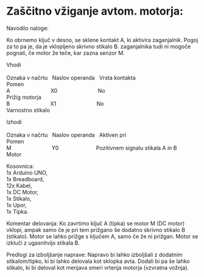 # Zaščitno vžiganje avtom. motorja:
Navodilo naloge:

Ko obrnemo ključ v desno, se sklene kontakt A, ki aktivira zaganjalnik. Pogoj za to pa je, da je vklopljeno skrivno stikalo B. zaganjalnika tudi ni mogoče pognati, če motor že teče, kar zazna senzor M.	

Vhodi<br/>			
Oznaka v načrtu &nbsp; Naslov operanda &nbsp; Vrsta kontakta &nbsp; &nbsp; &nbsp; &nbsp; &nbsp; &nbsp; &nbsp; &nbsp; &nbsp; &nbsp; &nbsp; &nbsp; &nbsp; &nbsp; &nbsp; &nbsp; &nbsp; Pomen<br/>
A &nbsp; &nbsp; &nbsp; &nbsp; &nbsp; &nbsp; &nbsp; &nbsp; &nbsp; &nbsp; &nbsp; &nbsp; &nbsp; X0 &nbsp; &nbsp; &nbsp; &nbsp; &nbsp; &nbsp; &nbsp; &nbsp; &nbsp; &nbsp; &nbsp; &nbsp; &nbsp; No &nbsp; &nbsp; &nbsp; &nbsp; &nbsp; &nbsp; &nbsp; &nbsp; &nbsp; &nbsp; &nbsp; &nbsp; &nbsp; &nbsp; &nbsp; &nbsp; &nbsp; &nbsp; &nbsp; &nbsp; &nbsp; &nbsp; &nbsp; &nbsp; &nbsp; &nbsp; Prižig motorja <br/>
B &nbsp; &nbsp; &nbsp; &nbsp; &nbsp; &nbsp; &nbsp; &nbsp; &nbsp; &nbsp; &nbsp; &nbsp; &nbsp; X1 &nbsp; &nbsp; &nbsp; &nbsp; &nbsp; &nbsp; &nbsp; &nbsp; &nbsp; &nbsp; &nbsp; &nbsp; &nbsp; No &nbsp; &nbsp; &nbsp; &nbsp; &nbsp; &nbsp; &nbsp; &nbsp; &nbsp; &nbsp; &nbsp; &nbsp; &nbsp; &nbsp; &nbsp; &nbsp; &nbsp; &nbsp; &nbsp; &nbsp; &nbsp; &nbsp; &nbsp; &nbsp; &nbsp; &nbsp; Varnostno stikalo <br/>
			
Izhodi	<br/>		
Oznaka v načrtu &nbsp; Naslov operanda &nbsp; Aktiven pri &nbsp; &nbsp; &nbsp; &nbsp; &nbsp; &nbsp; &nbsp; &nbsp; &nbsp; &nbsp; &nbsp; &nbsp; &nbsp; &nbsp; &nbsp; &nbsp; &nbsp; &nbsp; &nbsp; &nbsp; Pomen<br/>
M &nbsp; &nbsp; &nbsp; &nbsp; &nbsp; &nbsp; &nbsp; &nbsp; &nbsp; &nbsp; &nbsp; &nbsp; &nbsp; Y0 &nbsp; &nbsp; &nbsp; &nbsp; &nbsp; &nbsp; &nbsp; &nbsp; &nbsp; &nbsp; &nbsp; &nbsp; Pozitivnem signalu stikala A in B &nbsp; &nbsp; &nbsp; Motor<br/>

Kosovnica: <br/>
1x Arduino UNO,<br/>
1x Breadboard,<br/>
12x Kabel,<br/>
1x DC Motor,<br/>
1x Stikalo,<br/>
1x Upor, <br/>
1x Tipka.<br/>


Komentar delovanja:
Ko zavrtimo ključ A (tipka) se motor M (DC motor) vklopi, ampak samo če je pri tem prižgano še dodatno skrivno stikalo B (stikalo).
Motor se lahko prižge s ključem A, samo če že ni prižgan. Motor se izkluči z ugasnitvijo stikala B. 

Predlogi za izboljšanje naprave:
Napravo bi lahko izboljšali z dodatnim stikalom/tipko, ki bi lahko delovala kot sklopka avta. Dodali bi pa še lahko stikalo, ki bi deloval kot menjava smeri vrtenja motorja (vzvratna vožnja).
